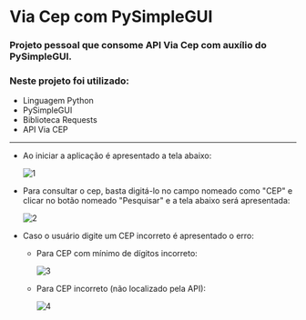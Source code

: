 # Via Cep com PySimpleGUI
### Projeto pessoal que consome API Via Cep com auxílio do PySimpleGUI.

### Neste projeto foi utilizado:
 * Linguagem Python
 * PySimpleGUI
 * Biblioteca Requests
 * API Via CEP

__________________________________________________________________________________________________________________________________________________________________

* Ao iniciar a aplicação é apresentado a tela abaixo:

  ![1](https://user-images.githubusercontent.com/82185476/199597593-b6806591-d4a2-4da9-a7a0-a58d54351542.PNG)

* Para consultar o cep, basta digitá-lo no campo nomeado como "CEP" e clicar no botão nomeado "Pesquisar" e a tela abaixo será apresentada:

  ![2](https://user-images.githubusercontent.com/82185476/199597810-e79e9b58-6739-4f97-a8c5-c2fb9c9893fd.PNG)

* Caso o usuário digite um CEP incorreto é apresentado o erro:
  - Para CEP com mínimo de dígitos incorreto:
  
    ![3](https://user-images.githubusercontent.com/82185476/199597975-958df92b-197c-4010-8768-add4ae287088.PNG)
  - Para CEP incorreto (não localizado pela API):
  
    ![4](https://user-images.githubusercontent.com/82185476/199598123-457997b3-abc0-4980-8416-3b685fac610e.PNG)
